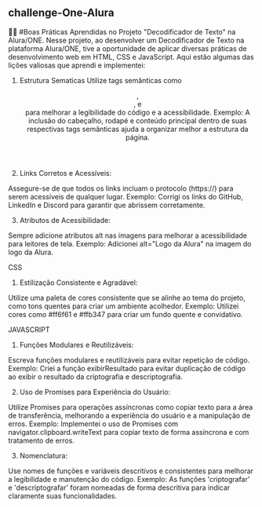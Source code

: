 ## challenge-One-Alura
👩‍💻 #Boas Práticas Aprendidas no Projeto "Decodificador de Texto" na Alura/ONE.
Nesse projeto, ao desenvolver um Decodificador de Texto na plataforma Alura/ONE, tive a oportunidade de aplicar diversas práticas de desenvolvimento web em HTML, CSS e JavaScript. Aqui estão algumas das lições valiosas que aprendi e implementei:

1. Estrutura Sematicas 
Utilize tags semânticas como <header>, <main>, e <footer> para melhorar a legibilidade do código e a acessibilidade.
Exemplo: A inclusão do cabeçalho, rodapé e conteúdo principal dentro de suas respectivas tags semânticas ajuda a organizar melhor a estrutura da página.

2. Links Corretos e Acessíveis:

Assegure-se de que todos os links incluam o protocolo (https://) para serem acessíveis de qualquer lugar.
Exemplo: Corrigi os links do GitHub, LinkedIn e Discord para garantir que abrissem corretamente.

3. Atributos de Acessibilidade:

Sempre adicione atributos alt nas imagens para melhorar a acessibilidade para leitores de tela.
Exemplo: Adicionei alt="Logo da Alura" na imagem do logo da Alura.

CSS

1. Estilização Consistente e Agradável:

Utilize uma paleta de cores consistente que se alinhe ao tema do projeto, como tons quentes para criar um ambiente acolhedor.
Exemplo: Utilizei cores como #ff6f61 e #ffb347 para criar um fundo quente e convidativo.

JAVASCRIPT

1. Funções Modulares e Reutilizáveis:

Escreva funções modulares e reutilizáveis para evitar repetição de código.
Exemplo: Criei a função exibirResultado para evitar duplicação de código ao exibir o resultado da criptografia e descriptografia.

2. Uso de Promises para Experiência do Usuário:

Utilize Promises para operações assíncronas como copiar texto para a área de transferência, melhorando a experiência do usuário e a manipulação de erros.
Exemplo: Implementei o uso de Promises com navigator.clipboard.writeText para copiar texto de forma assíncrona e com tratamento de erros.

3. Nomenclatura:

Use nomes de funções e variáveis descritivos e consistentes para melhorar a legibilidade e manutenção do código.
Exemplo: As funções 'criptografar' e 'descriptografar' foram nomeadas de forma descritiva para indicar claramente suas funcionalidades.
